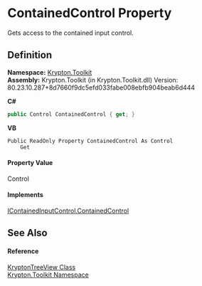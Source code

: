 # ContainedControl Property


Gets access to the contained input control.



## Definition
**Namespace:** <a href="79d2eac2-21f4-54ff-7552-b20c33c30600.md">Krypton.Toolkit</a>  
**Assembly:** Krypton.Toolkit (in Krypton.Toolkit.dll) Version: 80.23.10.287+8d7660f9dc5efd033fabe008ebfb904beab6d444

**C#**
``` C#
public Control ContainedControl { get; }
```
**VB**
``` VB
Public ReadOnly Property ContainedControl As Control
	Get
```



#### Property Value
Control

#### Implements
<a href="73d505b7-437e-1ebb-4002-852d1c075089.md">IContainedInputControl.ContainedControl</a>  


## See Also


#### Reference
<a href="e9a14ed2-7839-3035-9b1c-14b6698fd2a0.md">KryptonTreeView Class</a>  
<a href="79d2eac2-21f4-54ff-7552-b20c33c30600.md">Krypton.Toolkit Namespace</a>  
